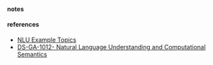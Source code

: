 
#### notes 

#### references 
* [NLU Example Topics](https://docs.google.com/document/d/1ET7o4P31XggTnZTlWnx4eqsjers9FD8o73LcJskn03M/edit)
* [DS-GA-1012- Natural Language Understanding and Computational Semantics](https://docs.google.com/document/d/1kXhxA4iit2fhAJJGOb32bb151cKLJtW8xWuyMVwqD6s/edit)
